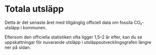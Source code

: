 # Totala utsläpp

Detta är det senaste året med tillgänglig officiell data om fossila CO₂-utsläpp i kommunen.

Eftersom den officiella statistiken ofta ligger 1,5–2 år efter, kan du se uppskattningar för nuvarande utsläpp i utsläppsutvecklingsgrafen längre ner på sidan.
